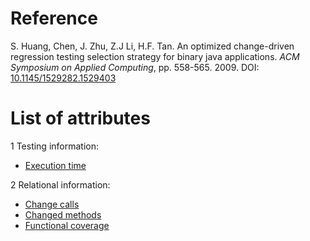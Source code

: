 # Reference

S. Huang, Chen, J. Zhu, Z.J Li, H.F. Tan. An optimized change-driven regression testing selection strategy for binary java applications. *ACM Symposium on Applied Computing*, pp. 558-565. 2009. DOI: [10.1145/1529282.1529403](https://www.doi.org/10.1145/1529282.1529403)

# List of attributes

1 Testing information:
* [Execution time](../../attributes/testing/test-case/execution/execution-time.md)

2 Relational information:
* [Change calls](../../attributes/relational/invocation/change-calls.md)
* [Changed methods](../../attributes/relational/change/changed-methods.md)
* [Functional coverage](../../attributes/relational/test-case/coverage/functional-coverage.md)